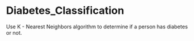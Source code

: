 # Diabetes_Classification
Use K - Nearest Neighbors  algorithm to determine if a person has diabetes or not.
